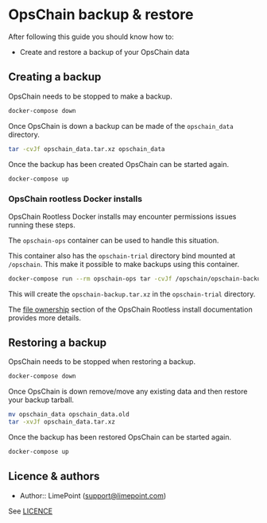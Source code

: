 # OpsChain backup & restore

After following this guide you should know how to:

- Create and restore a backup of your OpsChain data

## Creating a backup

OpsChain needs to be stopped to make a backup.

```bash
docker-compose down
```

Once OpsChain is down a backup can be made of the `opschain_data` directory.

```bash
tar -cvJf opschain_data.tar.xz opschain_data
```

Once the backup has been created OpsChain can be started again.

```bash
docker-compose up
```

### OpsChain rootless Docker installs

OpsChain Rootless Docker installs may encounter permissions issues running these steps.

The `opschain-ops` container can be used to handle this situation.

This container also has the `opschain-trial` directory bind mounted at `/opschain`. This make it possible to make backups using this container.

```bash
docker-compose run --rm opschain-ops tar -cvJf /opschain/opschain-backup.tar.xz /opschain_data
```

This will create the `opschain-backup.tar.xz` in the `opschain-trial` directory.

The [file ownership](rootless_install.md#file-ownership) section of the OpsChain Rootless install documentation provides more details.

## Restoring a backup

OpsChain needs to be stopped when restoring a backup.

```bash
docker-compose down
```

Once OpsChain is down remove/move any existing data and then restore your backup tarball.

```bash
mv opschain_data opschain_data.old
tar -xvJf opschain_data.tar.xz
```

Once the backup has been restored OpsChain can be started again.

```bash
docker-compose up
```

## Licence & authors

- Author:: LimePoint (support@limepoint.com)

See [LICENCE](../../LICENCE)
